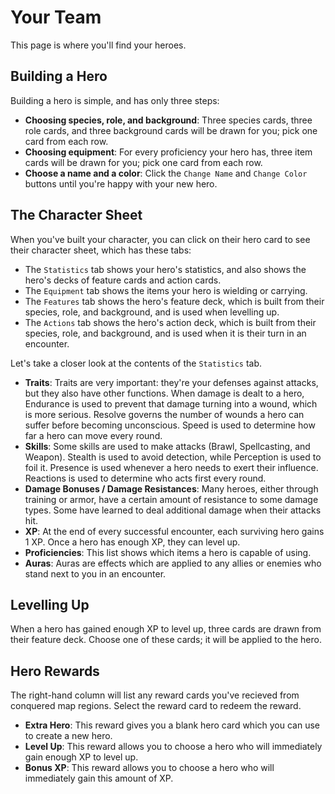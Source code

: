# Your Team

This page is where you'll find your heroes.

## Building a Hero

Building a hero is simple, and has only three steps:

* **Choosing species, role, and background**: Three species cards, three role cards, and three background cards will be drawn for you; pick one card from each row.
* **Choosing equipment**: For every proficiency your hero has, three item cards will be drawn for you; pick one card from each row.
* **Choose a name and a color**: Click the `Change Name` and `Change Color` buttons until you're happy with your new hero.

## The Character Sheet

When you've built your character, you can click on their hero card to see their character sheet, which has these tabs:

* The `Statistics` tab shows your hero's statistics, and also shows the hero's decks of feature cards and action cards.
* The `Equipment` tab shows the items your hero is wielding or carrying.
* The `Features` tab shows the hero's feature deck, which is built from their species, role, and background, and is used when levelling up.
* The `Actions` tab shows the hero's action deck, which is built from their species, role, and background, and is used when it is their turn in an encounter.

Let's take a closer look at the contents of the `Statistics` tab.

* **Traits**: Traits are very important: they're your defenses against attacks, but they also have other functions. When damage is dealt to a hero, Endurance is used to prevent that damage turning into a wound, which is more serious. Resolve governs the number of wounds a hero can suffer before becoming unconscious. Speed is used to determine how far a hero can move every round.
* **Skills**: Some skills are used to make attacks (Brawl, Spellcasting, and Weapon). Stealth is used to avoid detection, while Perception is used to foil it. Presence is used whenever a hero needs to exert their influence. Reactions is used to determine who acts first every round.
* **Damage Bonuses / Damage Resistances**: Many heroes, either through training or armor, have a certain amount of resistance to some damage types. Some have learned to deal additional damage when their attacks hit.
* **XP**: At the end of every successful encounter, each surviving hero gains 1 XP. Once a hero has enough XP, they can level up.
* **Proficiencies**: This list shows which items a hero is capable of using.
* **Auras**: Auras are effects which are applied to any allies or enemies who stand next to you in an encounter.

## Levelling Up

When a hero has gained enough XP to level up, three cards are drawn from their feature deck. Choose one of these cards; it will be applied to the hero.

## Hero Rewards

The right-hand column will list any reward cards you've recieved from conquered map regions. Select the reward card to redeem the reward.

* **Extra Hero**: This reward gives you a blank hero card which you can use to create a new hero.
* **Level Up**: This reward allows you to choose a hero who will immediately gain enough XP to level up.
* **Bonus XP**: This reward allows you to choose a hero who will immediately gain this amount of XP.
